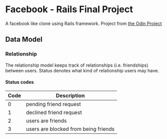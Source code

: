 # Facebook - Rails Final Project

A facebook like clone using Rails framework. Project from [the Odin Project](https://www.theodinproject.com/paths/full-stack-ruby-on-rails/courses/ruby-on-rails/lessons/final-project)

## Data Model
### Relationship
The relationship model keeps track of relationships (i.e. friendships) between users. Status denotes what kind of relationship users may have.

#### Status codes
|Code | Description
--- | --- |
|0|pending friend request|
|1|declined friend request|
|2|users are friends|
|3|users are blocked from being friends|

